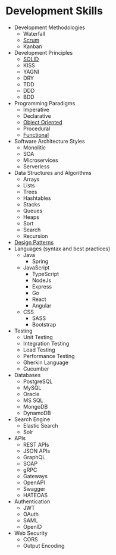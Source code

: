 # Development Skills

- Development Methodologies
  - Waterfall
  - [Scrum](/docs/resources/development-skills/methodologies/scrum.md)
  - Kanban
- Development Principles
  - [SOLID](/docs/resources/development-skills/development-principles/solid.md)
  - KISS
  - YAGNI
  - DRY
  - TDD
  - DDD
  - BDD
- Programming Paradigms
  - Imperative
  - Declarative
  - [Object Oriented](/docs/resources/development-skills/programming-paradigms/object-oriented.md)
  - Procedural
  - [Functional](/docs/resources/development-skills/programming-paradigms/functional.md)
- Software Architecture Styles
  - Monolitic
  - SOA
  - Microservices
  - Serverless
- Data Structures and Algorithms
  - Arrays
  - Lists
  - Trees
  - Hashtables
  - Stacks
  - Queues
  - Heaps
  - Sort
  - Search
  - Recursion
- [Design Patterns](/docs/resources/development-skills/design-patterns/design-patterns.md)
- Languages (syntax and best practices)
  - Java
    - Spring
  - JavaScript
    - TypeScript
    - NodeJs
    - Express
    - Go
    - React
    - Angular
  - CSS
    - SASS
    - Bootstrap
- Testing
  - Unit Testing
  - Integration Testing
  - Load Testing
  - Performance Testing
  - Gherkin Language
  - Cucumber
- Databases
  - PostgreSQL
  - MySQL
  - Oracle
  - MS SQL
  - MongoDB
  - DynamoDB
- Search Engine
  - Elastic Search
  - Solr
- APIs
  - REST APIs
  - JSON APIs
  - GraphQL
  - SOAP
  - gRPC
  - Gateways
  - OpenAPI
  - Swagger
  - HATEOAS
- Authentication
  - JWT
  - OAuth
  - SAML
  - OpenID
- Web Security
  - CORS
  - Output Encoding